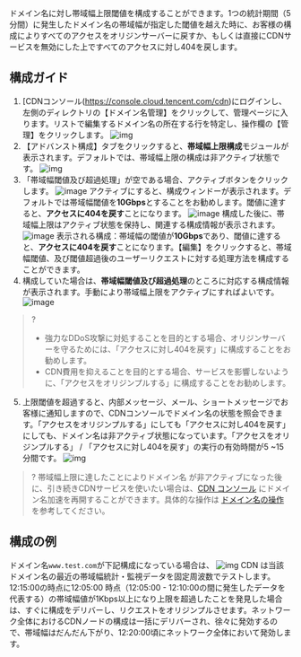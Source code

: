ドメイン名に対し帯域幅上限閾値を構成することができます。1つの統計期間（5分間）に発生したドメイン名の帯域幅が指定した閾値を越えた時に、お客様の構成によりすべてのアクセスをオリジンサーバーに戻すか、もしくは直接にCDNサービスを無効にした上ですべてのアクセスに対し404を戻します。

## 構成ガイド
1. [CDNコンソール(https://console.cloud.tencent.com/cdn)にログインし、左側のディレクトリの【ドメイン名管理】をクリックして、管理ページに入ります。リストで編集するドメイン名の所在する行を特定し、操作欄の【管理】をクリックします。
![img](https://main.qcloudimg.com/raw/99e0c24b4530c30b9abe27325bb1b317.png)
2. 【アドバンスト構成】タブをクリックすると、**帯域幅上限構成**モジュールが表示されます。デフォルトでは、帯域幅上限の構成は非アクティブ状態です。
![img](https://main.qcloudimg.com/raw/253cc60371b683a9c857b5ab4d987945.png)
3. 「帯域幅閾値及び超過処理」が空である場合、アクティブボタンをクリックします。
![image](https://main.qcloudimg.com/raw/eaed595777897b575c860bb0b9e4094f.png)
アクティブにすると、構成ウィンドーが表示されます。デフォルトでは帯域幅閾値を**10Gbps**とすることをお勧めします。閾値に達すると、**アクセスに404を戻す**ことになります。
![image](https://main.qcloudimg.com/raw/a886653fc6cc07d6e2af09189f7764d9.png)
構成した後に、帯域幅上限はアクティブ状態を保持し、関連する構成情報が表示されます。
![image](https://main.qcloudimg.com/raw/d55f39153a45ed5d9445ec7339e95927.png)
表示される構成：帯域幅の閾値が**10Gbps**であり、閾値に達すると、**アクセスに404を戻す**ことになります。【編集】をクリックすると、帯域幅閾値、及び閾値超過後のユーザーリクエストに対する処理方法を構成することができます。
4. 構成していた場合は、**帯域幅閾値及び超過処理**のところに対応する構成情報が表示されます。手動により帯域幅上限をアクティブにすればよいです。
![image](https://main.qcloudimg.com/raw/a886653fc6cc07d6e2af09189f7764d9.png)
> ?
>- 強力なDDoS攻撃に対処することを目的とする場合、オリジンサーバーを守るためには、「アクセスに対し404を戻す」に構成することをお勧めします。
>- CDN費用を抑えることを目的とする場合、サービスを影響しないように、「アクセスをオリジンプルする」に構成することをお勧めします。
5. 上限閾値を超過すると、内部メッセージ、メール、ショートメッセージでお客様に通知しますので、CDNコンソールでドメイン名の状態を照会できます。「アクセスをオリジンプルする」にしても「アクセスに対し404を戻す」にしても、ドメイン名は非アクティブ状態になっています。「アクセスをオリジンプルする」 / 「アクセスに対し404を戻す」の実行の有効時間が5 ~15分間です。
![img](https://main.qcloudimg.com/raw/55d11b507196c42184ce19fcc699ca0c/limit2.png)
> ?
> 帯域幅上限に達したことによりドメイン名 が非アクティブになった後に、引き続きCDNサービスを使いたい場合は、[CDN コンソール](https://console.cloud.tencent.com/cdn) にドメイン名加速を再開することができます。具体的な操作は [ドメイン名の操作](https://cloud.tencent.com/doc/product/228/5736)を参考してください。

## 構成の例
ドメイン名`www.test.com`が下記構成になっている場合は、
![img](https://main.qcloudimg.com/raw/c87c2509a0fb13d7d288869b68583c63.png)
CDN は当該ドメイン名の最近の帯域幅統計・監視データを固定周波数でテストします。12:15:00の時点に12:05:00 時点（12:05:00 - 12:10:00の間に発生したデータを代表する）の帯域幅値が1Kbps以上になり上限を超過したことを発見した場合は、すぐに構成をデリバーし、リクエストをオリジンプルさせます。ネットワーク全体におけるCDNノードの構成は一括にデリバーされ、徐々に発効するので、帯域幅はだんだん下がり、12:20:00頃にネットワーク全体において発効します。
